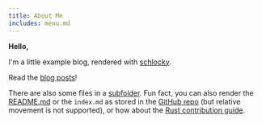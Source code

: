 ```yaml
---
title: About Me
includes: menu.md
---
```


**Hello,**

I'm a little example blog, rendered with [schlocky](https://github.com/pothos/schlocky).

Read the [blog posts](?)!

There are also some files in a [subfolder](?i=other-example/).
Fun fact, you can also render the [README.md](?i=README) or the `index.md` as stored in the [GitHub repo](?i=https://raw.githubusercontent.com/pothos/schlocky/main/index.md) (but relative movement is not supported), or how about the [Rust contribution guide](?i=https://raw.githubusercontent.com/rust-lang/rust/master/CONTRIBUTING.md).
